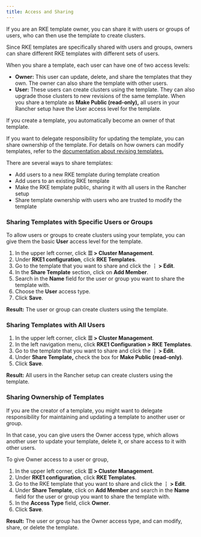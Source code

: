 ```yaml
---
title: Access and Sharing
---
```


<head>
  <link rel="canonical" href="https://ranchermanager.docs.rancher.com/how-to-guides/new-user-guides/authentication-permissions-and-global-configuration/about-rke1-templates/access-or-share-templates"/>
</head>

If you are an RKE template owner, you can share it with users or groups of users, who can then use the template to create clusters.

Since RKE templates are specifically shared with users and groups, owners can share different RKE templates with different sets of users.

When you share a template, each user can have one of two access levels:

- **Owner:** This user can update, delete, and share the templates that they own. The owner can also share the template with other users.
- **User:** These users can create clusters using the template. They can also upgrade those clusters to new revisions of the same template. When you share a template as **Make Public (read-only),** all users in your Rancher setup have the User access level for the template.

If you create a template, you automatically become an owner of that template.

If you want to delegate responsibility for updating the template, you can share ownership of the template. For details on how owners can modify templates, refer to the [documentation about revising templates.](../../../../docs/how-to-guides/new-user-guides/authentication-permissions-and-global-configuration/about-rke1-templates/manage-rke1-templates.md)

There are several ways to share templates:

- Add users to a new RKE template during template creation
- Add users to an existing RKE template
- Make the RKE template public, sharing it with all users in the Rancher setup
- Share template ownership with users who are trusted to modify the template

### Sharing Templates with Specific Users or Groups

To allow users or groups to create clusters using your template, you can give them the basic **User** access level for the template.

1. In the upper left corner, click **☰ > Cluster Management**.
1. Under **RKE1 configuration**, click **RKE Templates**.
1. Go to the template that you want to share and click the **⋮ > Edit**.
1. In the **Share Template** section, click on **Add Member**.
1. Search in the **Name** field for the user or group you want to share the template with.
1. Choose the **User** access type.
1. Click **Save**.

**Result:** The user or group can create clusters using the template.

### Sharing Templates with All Users

1. In the upper left corner, click **☰ > Cluster Management**.
1. In the left navigation menu, click **RKE1 Configuration > RKE Templates**.
1. Go to the template that you want to share and click the **⋮ > Edit**.
1. Under **Share Template,** check the box for **Make Public (read-only)**.
1. Click **Save**.

**Result:** All users in the Rancher setup can create clusters using the template.

### Sharing Ownership of Templates

If you are the creator of a template, you might want to delegate responsibility for maintaining and updating a template to another user or group.

In that case, you can give users the Owner access type, which allows another user to update your template, delete it, or share access to it with other users.

To give Owner access to a user or group,

1. In the upper left corner, click **☰ > Cluster Management**.
1. Under **RKE1 configuration**, click **RKE Templates**.
1. Go to the RKE template that you want to share and click the **⋮ > Edit**.
1. Under **Share Template**, click on **Add Member** and search in the **Name** field for the user or group you want to share the template with.
1. In the **Access Type** field, click **Owner**.
1. Click **Save**.

**Result:** The user or group has the Owner access type, and can modify, share, or delete the template.